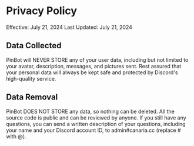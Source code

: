 # Privacy Policy
Effective: July 21, 2024
Last Updated: July 21, 2024

## Data Collected
PinBot will NEVER STORE any of your user data, including but not limited to your avatar, description, messages, and pictures sent. Rest assured that your personal data will always be kept safe and protected by Discord's high-quality service.

## Data Removal
PinBot DOES NOT STORE any data, so nothing can be deleted. All the source code is public and can be reviewed by anyone. If you still have any questions, you can send a written description of your questions, including your name and your Discord account ID, to admin#canaria.cc (replace # with @).
